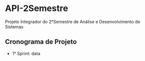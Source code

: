 # API-2Semestre
Projeto Integrador do 2°Semestre de Análise e Desenvolvimento de Sistemas

 ## Cronograma de Projeto
 - 1° Sprint: data
